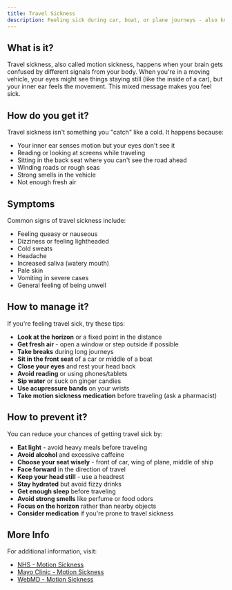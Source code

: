 ```yaml
---
title: Travel Sickness
description: Feeling sick during car, boat, or plane journeys - also known as motion sickness
---
```


## What is it?

Travel sickness, also called motion sickness, happens when your brain gets confused by different signals from your body. When you're in a moving vehicle, your eyes might see things staying still (like the inside of a car), but your inner ear feels the movement. This mixed message makes you feel sick.

## How do you get it?

Travel sickness isn't something you "catch" like a cold. It happens because:
- Your inner ear senses motion but your eyes don't see it
- Reading or looking at screens while traveling
- Sitting in the back seat where you can't see the road ahead
- Winding roads or rough seas
- Strong smells in the vehicle
- Not enough fresh air

## Symptoms

Common signs of travel sickness include:
- Feeling queasy or nauseous
- Dizziness or feeling lightheaded
- Cold sweats
- Headache
- Increased saliva (watery mouth)
- Pale skin
- Vomiting in severe cases
- General feeling of being unwell

## How to manage it?

If you're feeling travel sick, try these tips:
- **Look at the horizon** or a fixed point in the distance
- **Get fresh air** - open a window or step outside if possible
- **Take breaks** during long journeys
- **Sit in the front seat** of a car or middle of a boat
- **Close your eyes** and rest your head back
- **Avoid reading** or using phones/tablets
- **Sip water** or suck on ginger candies
- **Use acupressure bands** on your wrists
- **Take motion sickness medication** before traveling (ask a pharmacist)

## How to prevent it?

You can reduce your chances of getting travel sick by:
- **Eat light** - avoid heavy meals before traveling
- **Avoid alcohol** and excessive caffeine
- **Choose your seat wisely** - front of car, wing of plane, middle of ship
- **Face forward** in the direction of travel
- **Keep your head still** - use a headrest
- **Stay hydrated** but avoid fizzy drinks
- **Get enough sleep** before traveling
- **Avoid strong smells** like perfume or food odors
- **Focus on the horizon** rather than nearby objects
- **Consider medication** if you're prone to travel sickness

## More Info

For additional information, visit:
- [NHS - Motion Sickness](https://www.nhs.uk/conditions/motion-sickness/)
- [Mayo Clinic - Motion Sickness](https://www.mayoclinic.org/diseases-conditions/motion-sickness/symptoms-causes/syc-20377698)
- [WebMD - Motion Sickness](https://www.webmd.com/cold-and-flu/motion-sickness)